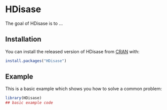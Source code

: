 
# HDisase

<!-- badges: start -->
<!-- badges: end -->

The goal of HDisase is to ...

## Installation

You can install the released version of HDisase from [CRAN](https://CRAN.R-project.org) with:

``` r
install.packages("HDisase")
```

## Example

This is a basic example which shows you how to solve a common problem:

``` r
library(HDisase)
## basic example code
```


